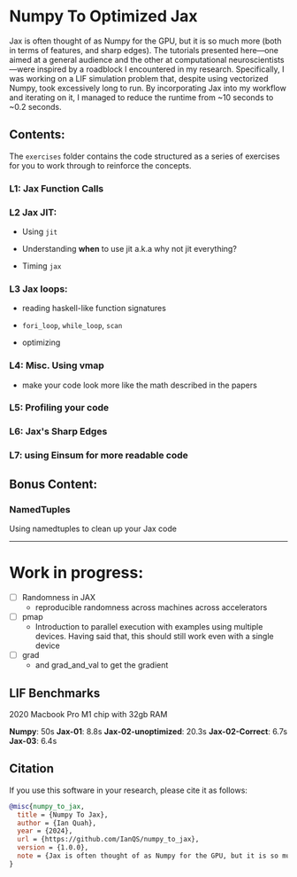 # Numpy To Optimized Jax

Jax is often thought of as Numpy for the GPU, but it is so much more (both in terms of features, and sharp edges). The tutorials presented here—one aimed at a general audience and the other at computational neuroscientists—were inspired by a roadblock I encountered in my research. Specifically, I was working on a LIF simulation problem that, despite using vectorized Numpy, took excessively long to run. By incorporating Jax into my workflow and iterating on it, I managed to reduce the runtime from ~10 seconds to ~0.2 seconds.

## Contents:

The `exercises` folder contains the code structured as a series of exercises for you to work through to reinforce the concepts.

### L1: Jax Function Calls

### L2 Jax JIT: 

- Using `jit`

- Understanding **when** to use jit a.k.a why not jit everything?

- Timing `jax`

### L3 Jax loops: 

- reading haskell-like function signatures

- `fori_loop`, `while_loop`, `scan`

- optimizing

### L4: Misc. Using vmap

- make your code look more like the math described in the papers

### L5: Profiling your code

### L6: Jax's Sharp Edges

### L7: using Einsum for more readable code

## Bonus Content:

### NamedTuples

Using namedtuples to clean up your Jax code

---

# Work in progress:

- [ ] Randomness in JAX
  - reproducible randomness across machines across accelerators
- [ ] pmap
  - Introduction to parallel execution with examples using multiple devices. Having said that, this should still work even with a single device
- [ ] grad
  - and grad_and_val to get the gradient

## LIF Benchmarks

2020 Macbook Pro M1 chip with 32gb RAM

**Numpy**: 50s
**Jax-01**: 8.8s
**Jax-02-unoptimized**: 20.3s
**Jax-02-Correct**: 6.7s
**Jax-03**: 6.4s

## Citation

If you use this software in your research, please cite it as follows:

```bibtex
@misc{numpy_to_jax,
  title = {Numpy To Jax},
  author = {Ian Quah},
  year = {2024},
  url = {https://github.com/IanQS/numpy_to_jax},
  version = {1.0.0},
  note = {Jax is often thought of as Numpy for the GPU, but it is so much more (both in terms of features, and sharp edges). The tutorials presented here—one aimed at a general audience and the other at computational neuroscientists—were inspired by a roadblock I encountered in my research}
}